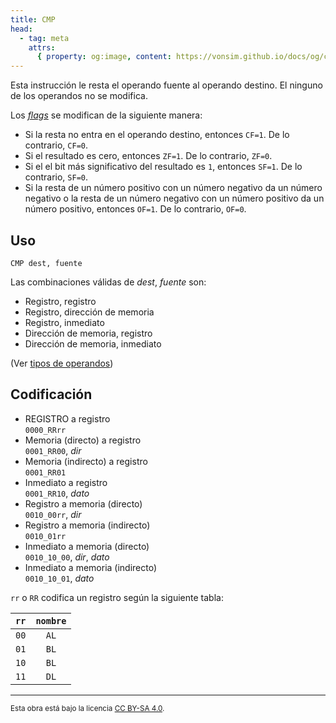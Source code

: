```yaml
---
title: CMP
head:
  - tag: meta
    attrs:
      { property: og:image, content: https://vonsim.github.io/docs/og/cpu/instructions/cmp.png }
---
```


Esta instrucción le resta el operando fuente al operando destino. El ninguno de los operandos no se modifica.

Los [_flags_](/docs/cpu/#flags) se modifican de la siguiente manera:

- Si la resta no entra en el operando destino, entonces `CF=1`. De lo contrario, `CF=0`.
- Si el resultado es cero, entonces `ZF=1`. De lo contrario, `ZF=0`.
- Si el el bit más significativo del resultado es `1`, entonces `SF=1`. De lo contrario, `SF=0`.
- Si la resta de un número positivo con un número negativo da un número negativo o la resta de un número negativo con un número positivo da un número positivo, entonces `OF=1`. De lo contrario, `OF=0`.

## Uso

```vonsim
CMP dest, fuente
```

Las combinaciones válidas de _dest_, _fuente_ son:

- Registro, registro
- Registro, dirección de memoria
- Registro, inmediato
- Dirección de memoria, registro
- Dirección de memoria, inmediato

(Ver [tipos de operandos](/docs/cpu/assembly/#operandos))

## Codificación


- REGISTRO a registro  
  `0000_RRrr`
- Memoria (directo) a registro  
  `0001_RR00`, _dir_
- Memoria (indirecto) a registro  
  `0001_RR01`
- Inmediato a registro  
  `0001_RR10`, _dato_
- Registro a memoria (directo)  
  `0010_00rr`, _dir_
- Registro a memoria (indirecto)  
  `0010_01rr`
- Inmediato a memoria (directo)  
  `0010_10_00`, _dir_, _dato_
- Inmediato a memoria (indirecto)  
  `0010_10_01`, _dato_

`rr` o `RR` codifica un registro según la siguiente tabla:

| `rr` | `nombre` |
| :---: | :---: | 
| `00` | `AL`  | 
| `01` | `BL`  | 
| `10` | `BL`  | 
| `11` | `DL`  | 

---

<small>Esta obra está bajo la licencia <a target="_blank" rel="license noopener noreferrer" href="http://creativecommons.org/licenses/by-sa/4.0/">CC BY-SA 4.0</a>.</small>
